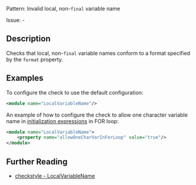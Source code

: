 Pattern: Invalid local, non-`final` variable name

Issue: -

## Description

Checks that local, non-`final` variable names conform to a format specified by the `format` property. 

## Examples

To configure the check to use the default configuration: 


```xml
<module name="LocalVariableName"/>
```
        

An example of how to configure the check to allow one character variable name in [initialization expressions](http://docs.oracle.com/javase/tutorial/java/nutsandbolts/for.html) in FOR loop: 


```xml
<module name="LocalVariableName">
    <property name="allowOneCharVarInForLoop" value="true"/>
</module>
```

## Further Reading

* [checkstyle - LocalVariableName](http://checkstyle.sourceforge.net/config_naming.html#LocalVariableName)
